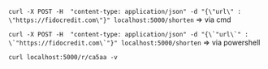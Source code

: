 `curl -X POST -H  "content-type: application/json" -d "{\"url\" : \"https://fidocredit.com\"}" localhost:5000/shorten`  => via cmd

```curl -X POST -H  "content-type: application/json" -d "{\`"url\`" : \`"https://fidocredit.com\`"}" localhost:5000/shorten``` => via powershell

`curl localhost:5000/r/ca5aa -v`
